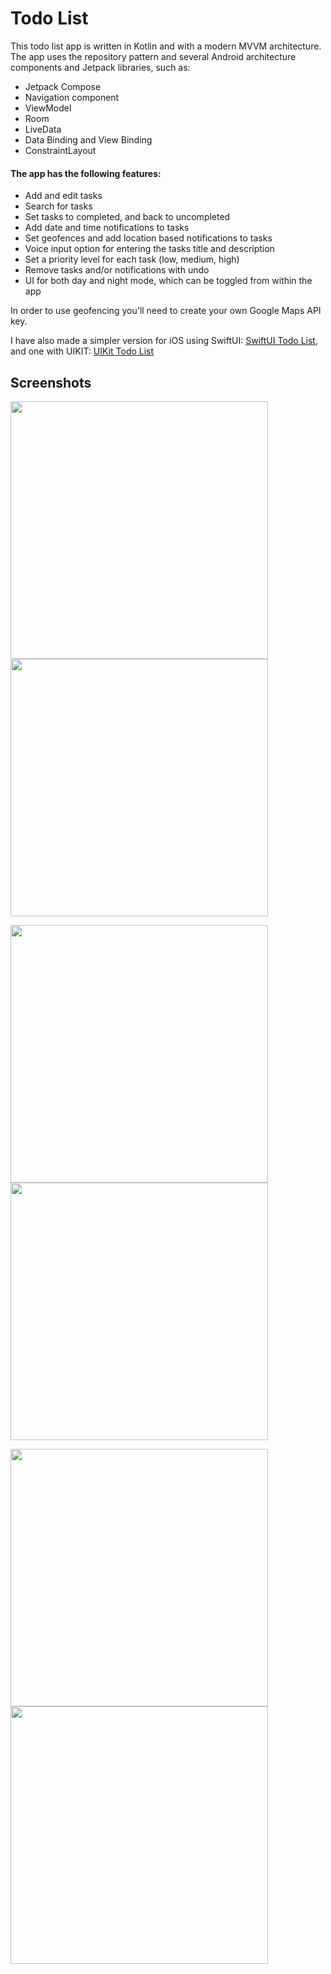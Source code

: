 # Todo List

This todo list app is written in Kotlin and with a modern MVVM architecture. The app uses the repository pattern and several Android architecture components and Jetpack libraries, such as:

- Jetpack Compose
- Navigation component
- ViewModel
- Room
- LiveData
- Data Binding and View Binding
- ConstraintLayout

#### The app has the following features:

- Add and edit tasks
- Search for tasks
- Set tasks to completed, and back to uncompleted
- Add date and time notifications to tasks
- Set geofences and add location based notifications to tasks
- Voice input option for entering the tasks title and description
- Set a priority level for each task (low, medium, high)
- Remove tasks and/or notifications with undo
- UI for both day and night mode, which can be toggled from within the app

In order to use geofencing you'll need to create your own Google Maps API key.

I have also made a simpler version for iOS using SwiftUI: [SwiftUI Todo List](https://github.com/fredrik9000/TodoList_SwiftUI), and one with UIKIT: [UIKit Todo List](https://github.com/fredrik9000/TodoList_iOS)

## Screenshots

<p float="left">
  <img src="https://user-images.githubusercontent.com/13121494/147886795-59f10764-7fd0-4ffb-9e21-2cf5aba9cf49.png" width="412" />
  <img src="https://user-images.githubusercontent.com/13121494/147886793-2484f070-325a-462a-8a9a-67d1bdf41008.png" width="412" /> 
</p>

<p float="left">
  <img src="https://user-images.githubusercontent.com/13121494/147886801-d721b2eb-f694-47b4-a81c-5aeea8e598f8.png" width="412" />
  <img src="https://user-images.githubusercontent.com/13121494/147886799-4814a93f-587f-4d02-a938-134229c73521.png" width="412" />
</p>

<p float="left">
  <img src="https://user-images.githubusercontent.com/13121494/147886797-a74a6602-d2e0-4fe6-a8f4-f1093fe6f5f1.png" width="412" /> 
  <img src="https://user-images.githubusercontent.com/13121494/147886796-ee0091bb-3735-4951-a3f6-3ae909a22ccc.png" width="412" />
</p>
